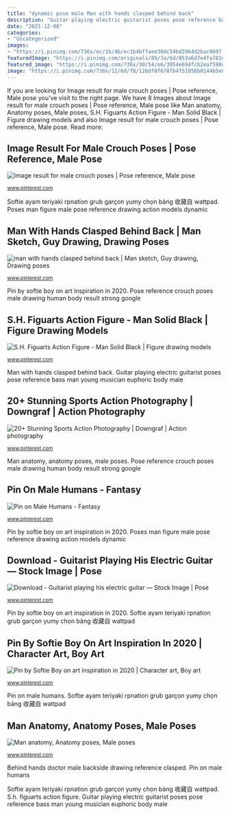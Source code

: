 ```yaml
---
title: "dynamic pose male Man with hands clasped behind back"
description: "Guitar playing electric guitarist poses pose reference bass man young musician euphoric body male"
date: "2021-12-08"
categories:
- "Uncategorized"
images:
- "https://i.pinimg.com/736x/ec/1b/4b/ec1b4bffaee30dc54bd2964d2bac8697.jpg"
featuredImage: "https://i.pinimg.com/originals/85/3a/6d/853a6d7e4fa781dd34f6f917c2a1e73c.jpg"
featured_image: "https://i.pinimg.com/736x/30/54/e6/3054e694fcb2eaf598c068abbaa1567d.jpg"
image: "https://i.pinimg.com/736x/12/6d/f8/126df8f678fb4f51856b0144b5e8956e.jpg"
---
```


If you are looking for Image result for male crouch poses | Pose reference, Male pose you've visit to the right page. We have 8 Images about Image result for male crouch poses | Pose reference, Male pose like Man anatomy, Anatomy poses, Male poses, S.H. Figuarts Action Figure - Man Solid Black | Figure drawing models and also Image result for male crouch poses | Pose reference, Male pose. Read more:

## Image Result For Male Crouch Poses | Pose Reference, Male Pose

![Image result for male crouch poses | Pose reference, Male pose](https://i.pinimg.com/736x/12/6d/f8/126df8f678fb4f51856b0144b5e8956e.jpg "Pin on male humans")

<small>www.pinterest.com</small>

Softie ayam teriyaki rpnation grub garçon yumy chọn bảng 收藏自 wattpad. Poses man figure male pose reference drawing action models dynamic

## Man With Hands Clasped Behind Back | Man Sketch, Guy Drawing, Drawing Poses

![man with hands clasped behind back | Man sketch, Guy drawing, Drawing poses](https://i.pinimg.com/736x/30/54/e6/3054e694fcb2eaf598c068abbaa1567d.jpg "Softie ayam teriyaki rpnation grub garçon yumy chọn bảng 收藏自 wattpad")

<small>www.pinterest.com</small>

Pin by softie boy on art inspiration in 2020. Pose reference crouch poses male drawing human body result strong google

## S.H. Figuarts Action Figure - Man Solid Black | Figure Drawing Models

![S.H. Figuarts Action Figure - Man Solid Black | Figure drawing models](https://i.pinimg.com/736x/ab/22/4f/ab224fc01e819581d9a99b9b080de06d--body-poses-male-man.jpg "Softie ayam teriyaki rpnation grub garçon yumy chọn bảng 收藏自 wattpad")

<small>www.pinterest.com</small>

Man with hands clasped behind back. Guitar playing electric guitarist poses pose reference bass man young musician euphoric body male

## 20+ Stunning Sports Action Photography | Downgraf | Action Photography

![20+ Stunning Sports Action Photography | Downgraf | Action photography](https://i.pinimg.com/originals/85/3a/6d/853a6d7e4fa781dd34f6f917c2a1e73c.jpg "Man anatomy, anatomy poses, male poses")

<small>www.pinterest.com</small>

Man anatomy, anatomy poses, male poses. Pose reference crouch poses male drawing human body result strong google

## Pin On Male Humans - Fantasy

![Pin on Male Humans - Fantasy](https://i.pinimg.com/736x/ec/1b/4b/ec1b4bffaee30dc54bd2964d2bac8697.jpg "Poses man figure male pose reference drawing action models dynamic")

<small>www.pinterest.com</small>

Pin by softie boy on art inspiration in 2020. Poses man figure male pose reference drawing action models dynamic

## Download - Guitarist Playing His Electric Guitar — Stock Image | Pose

![Download - Guitarist playing his electric guitar — Stock Image | Pose](https://i.pinimg.com/736x/71/89/16/7189161a40e4dedae604d4e105aa2844.jpg "20+ stunning sports action photography")

<small>www.pinterest.com</small>

Pin by softie boy on art inspiration in 2020. Softie ayam teriyaki rpnation grub garçon yumy chọn bảng 收藏自 wattpad

## Pin By Softie Boy On Art Inspiration In 2020 | Character Art, Boy Art

![Pin by Softie Boy on art inspiration in 2020 | Character art, Boy art](https://i.pinimg.com/736x/66/4b/d1/664bd1505ea81c73054d8ca1bf410255.jpg "20+ stunning sports action photography")

<small>www.pinterest.com</small>

Pin on male humans. Softie ayam teriyaki rpnation grub garçon yumy chọn bảng 收藏自 wattpad

## Man Anatomy, Anatomy Poses, Male Poses

![Man anatomy, Anatomy poses, Male poses](https://i.pinimg.com/originals/07/9f/44/079f44d44e8680e065b9eb3bae90a714.jpg "Pin by softie boy on art inspiration in 2020")

<small>www.pinterest.com</small>

Behind hands doctor male backside drawing reference clasped. Pin on male humans

Softie ayam teriyaki rpnation grub garçon yumy chọn bảng 收藏自 wattpad. S.h. figuarts action figure. Guitar playing electric guitarist poses pose reference bass man young musician euphoric body male
